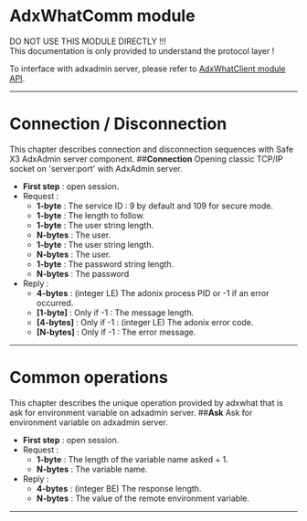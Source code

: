 
# AdxWhatComm module

DO NOT USE THIS MODULE DIRECTLY !!!  
This documentation is only provided to understand the protocol layer !  

To interface with adxadmin server, please refer to [AdxWhatClient module API](https://github.com/Sage-ERP-X3/Syracuse/blob/master/node_modules/syracuse-x3/lib/clients/adxwhat/adxwhatClient.md "AdxWhatClient module API").

---
# Connection / Disconnection
This chapter describes connection and disconnection sequences with Safe X3 AdxAdmin server component.
##**Connection**
Opening classic TCP/IP socket on 'server:port' with AdxAdmin server.
  - **First step** : open session.
  - Request :
     - **1-byte** : The service ID : 9 by default and 109 for secure mode.
     - **1-byte** : The length to follow.
     - **1-byte** : The user string length.
     - **N-bytes** : The user.
     - **1-byte** : The user string length.
     - **N-bytes** : The user.
     - **1-byte** : The password string length.
     - **N-bytes** : The password
  - Reply :
     - **4-bytes** : (integer LE) The adonix process PID or -1 if an error occurred.
     - **[1-byte]** : Only if -1 : The message length.
     - **[4-bytes]** : Only if -1 : (integer LE) The adonix error code.
     - **[N-bytes]** : Only if -1 : The error message.
---
# Common operations
This chapter describes the unique operation provided by adxwhat that is ask for environment variable on adxadmin server.
##**Ask**
Ask for environment variable on adxadmin server.
  - **First step** : open session.
  - Request :
     - **1-byte** : The length of the variable name asked + 1.
     - **N-bytes** : The variable name.
  - Reply :
     - **4-bytes** : (integer BE) The response length.
     - **N-bytes** : The value of the remote environment variable.
---
